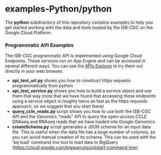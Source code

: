 # examples-Python/python
The **python** subdirectory of this repository contains examples to help you get started working with the data and tools hosted by the ISB-CGC on the Google Cloud Platform.

### Programmatic API Examples
The ISB-CGC programmatic API is implemented using Google Cloud Endpoints.  These services run on App Engine and can be accessed in several different ways.  You can use the [APIs Explorer](https://apis-explorer.appspot.com/apis-explorer/?base=https://api-dot-isb-cgc.appspot.com/_ah/api#p/) to try them out directly in your web browser.  
  *  **api_test_url.py** shows you how to construct https requests programmatically from python
  *  **api_test_service.py** shows you how to build a service object and use them that way  (note that we have found that accessing these endpoints using a service object is roughly twice as fast as the https requests approach, so we suggest that you start there)
  *  **query_ccle_reads.py** script shows you how to use both the ISB-CGC API and the Genomics "reads" API to query the open-access CCLE DNAseq and RNAseq reads that we have loaded into Google Genomics
  *  **createSchema.py** script generates a JSON schema for an input data file. This is useful when the data file has a large number of columns, so you can avoid manual creation of its schema. This can be used with the 'bq load' command line tool to load data to BigQuery (https://cloud.google.com/bigquery/quickstart-command-line).

